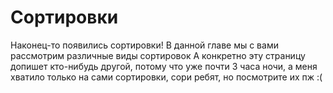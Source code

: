 # Сортировки

Наконец-то появились сортировки! В данной главе мы с вами рассмотрим различные виды сортировок
А конкретно эту страницу допишет кто-нибудь другой, потому что уже почти 3 часа ночи, а меня хватило только на сами сортировки, сори ребят, но посмотрите их пж :(
